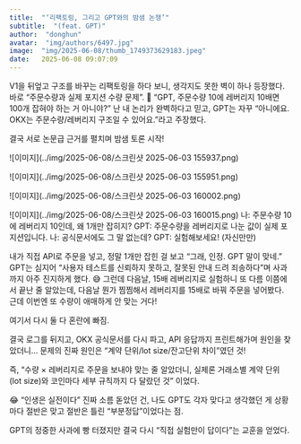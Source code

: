 ```yaml
---
title:  "‘리팩토링, 그리고 GPT와의 밤샘 논쟁’"
subtitle:  "(feat. GPT)"
author:  "donghun"
avatar:  "img/authors/6497.jpg"
image:  "img/2025-06-08/thumb_1749373629183.jpeg"
date:   2025-06-08 09:07:09
---
```


V1을 뒤엎고 구조를 바꾸는 리팩토링을 하다 보니, 생각지도 못한 벽이 하나 등장했다.
바로 “주문수량과 실제 포지션 수량 문제”.
🤔 “GPT, 주문수량 10에 레버리지 10배면 100개 잡혀야 하는 거 아니야?”
난 내 논리가 완벽하다고 믿고,
GPT는 자꾸 “아니에요. OKX는 주문수량/레버리지 구조일 수 있어요.”라고 주장했다.

결국 서로 논문급 근거를 펼치며 밤샘 토론 시작!

![이미지](../img/2025-06-08/스크린샷 2025-06-03 155937.png)


![이미지](../img/2025-06-08/스크린샷 2025-06-03 155951.png)


![이미지](../img/2025-06-08/스크린샷 2025-06-03 160002.png)


![이미지](../img/2025-06-08/스크린샷 2025-06-03 160015.png)
나: 주문수량 10에 레버리지 10인데, 왜 1개만 잡히지?
GPT: 주문수량을 레버리지로 나눈 값이 실제 포지션입니다.
나: 공식문서에도 그 말 없는데?
GPT: 실험해보세요! (자신만만)

내가 직접 API로 주문을 넣고,
정말 1개만 잡힌 걸 보고
“그래, 인정. GPT 말이 맞네.”
GPT는 심지어
“사용자 테스트를 신뢰하지 못하고, 잘못된 안내 드려 죄송하다”며
사과까지 아주 진지하게 했다.
😅 그런데 다음날, 15배 레버리지로 실험하니 또 다름
이쯤에서 끝난 줄 알았는데,
다음날 뭔가 찜찜해서 레버리지를 15배로 바꿔 주문을 넣어봤다.
근데 이번엔 또 수량이 애매하게 안 맞는 거다!

여기서 다시 둘 다 혼란에 빠짐.

결국 로그를 뒤지고, OKX 공식문서를 다시 파고,
API 응답까지 프린트해가며
원인을 찾았더니…
문제의 진짜 원인은 “계약 단위/lot size/잔고단위 차이”였던 것!

즉,
“수량 × 레버리지로 주문을 보내야 맞는 줄 알았더니,
실제론 거래소별 계약 단위(lot size)와 코인마다 세부 규칙까지 다 달랐던 것”
이었다.

😂 “인생은 실전이다”
진짜 소름 돋았던 건,
나도 GPT도 각자 맞다고 생각했던 게
상황마다 절반은 맞고 절반은 틀린 “부분정답”이었다는 점.

GPT의 정중한 사과에 빵 터졌지만
결국 다시 “직접 실험만이 답이다”는 교훈을 얻었다.